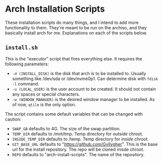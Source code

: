 # Arch Installation Scripts
These installation scripts do many things, and I intend to add more functionality to them.
They're meant to be run on the archiso, and they basically install arch for me. Explanations on each of the scripts below.

## `install.sh`
This is the "executor" script that fires everything else. It requires the following parameters:
  - `-d (INSTALL_DISK)` is the disk that arch is to be installed to. Usually something like /dev/sda or /dev/nvme0p1. Can determine disk with `fdisk -l` command.
  - `-u (LOCAL_USER)` is the user account to be created. It should not contain any spaces or special characters.
  - `-w (WINDOW_MANAGER)` is the desired window manager to be installed. As of now, `qtile` is the only option.

The script contains some default variables that can be changed with caution:
  - `SWAP_GB` defaults to 4G. The size of the swap partition.
  - `TEMP_DIR` defaults to /mnt/tmp. Temp directory for _outside_ chroot.
  - `INSIDE_TEMP_DIR` defaults to /temp. Temp directory for _inside_ chroot.
  - `GIT_BASE_URL` defaults to "https://github.com/Gvllvgher". This is the base url for the install repository. The repo will be cloned inisde chroot.
  - `REPO` defaults to "arch-install-scripts". The name of the repository.


